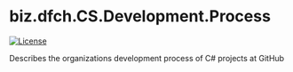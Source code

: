 # biz.dfch.CS.Development.Process
[![License](https://img.shields.io/badge/license-Apache%20License%202.0-blue.svg)](https://github.com/dfensgmbh/biz.dfch.CS.DevelopmentProcess/blob/master/LICENSE)

Describes the organizations development process of C# projects at GitHub
